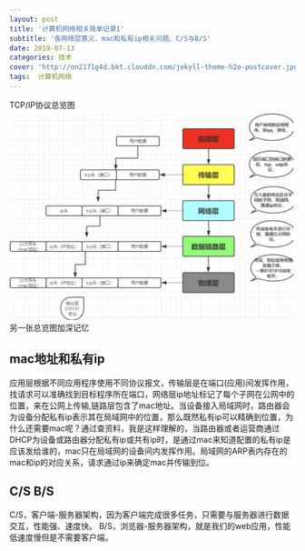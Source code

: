 ```yaml
---
layout: post
title: '计算机网络相关简单记录1'
subtitle: '各网络层意义、mac和私有ip相关问题、C/S与B/S'
date: 2019-07-13
categories: 技术
cover: 'http://on2171g4d.bkt.clouddn.com/jekyll-theme-h2o-postcover.jpg'
tags:  计算机网络
---
```

TCP/IP协议总览图
![总览](https://github.com/durianno1/durianno1.github.io/blob/master/assets/img/tcp:ip.png?raw=true)
另一张总览图加深记忆

## mac地址和私有ip
应用层根据不同应用程序使用不同协议报文，传输层是在端口(应用)间发挥作用，找请求可以准确找到目标程序所在端口，网络层ip地址标记了每个子网在公网中的位置，来在公网上传输,链路层包含了mac地址。当设备接入局域网时，路由器会为设备分配私有ip表示其在局域网中的位置，那么既然私有ip可以精确到位置，为什么还需要mac呢？通过查资料，我是这样理解的，当路由器或者运营商通过DHCP为设备或路由器分配私有ip或共有ip时，是通过mac来知道配置的私有ip是应该发给谁的，mac只在局域网的设备间内发挥作用。局域网的ARP表内存在的mac和ip的对应关系，请求通过ip来确定mac并传输到位。

## C/S B/S
C/S，客户端-服务器架构，因为客户端完成很多任务，只需要与服务器进行数据交互，性能强、速度快。
B/S，浏览器-服务器架构，就是我们的web应用，性能低速度慢但是不需要客户端。




